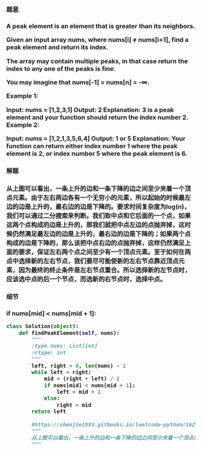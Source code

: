 


<h3>题意<h3>
<p>
A peak element is an element that is greater than its neighbors.

Given an input array nums, where nums[i] ≠ nums[i+1], find a peak element and return its index.

The array may contain multiple peaks, in that case return the index to any one of the peaks is fine.

You may imagine that nums[-1] = nums[n] = -∞.

Example 1:

Input: nums = [1,2,3,1]
Output: 2
Explanation: 3 is a peak element and your function should return the index number 2.
Example 2:

Input: nums = [1,2,1,3,5,6,4]
Output: 1 or 5 
Explanation: Your function can return either index number 1 where the peak element is 2, 
             or index number 5 where the peak element is 6.
<p>




<h3>解题<h3>
<p>
 从上图可以看出，一条上升的边和一条下降的边之间至少夹着一个顶点元素。由于左右两边各有一个无穷小的元素，所以起始的时候最左边的边是上升的，最右边的边是下降的。要求时间复杂度为log(n)，我们可以通过二分搜索来判断。我们取中点和它后面的一个点，如果这两个点构成的边是上升的，那我们就把中点左边的点抛弃掉，这时候仍然满足最左边的边是上升的，最右边的边是下降的；如果两个点构成的边是下降的，那么该把中点右边的点抛弃掉，这样仍然满足上面的要求，保证左右两个点之间至少有一个顶点元素。至于如何在两点中选择新的左右节点，我们要尽可能使新的左右节点靠近顶点元素，因为最终的终止条件是左右节点重合。所以选择新的左节点时，应该选中点的后一个节点，而选新的右节点时，选择中点。
<p>


<h3>细节<h3>
<p>
if nums[mid] < nums[mid + 1]:
<p>



```python
class Solution(object):
    def findPeakElement(self, nums):
        """
        :type nums: List[int]
        :rtype: int
        """
        left, right = 0, len(nums) - 1
        while left < right:
            mid = (right + left) / 2
            if nums[mid] < nums[mid + 1]:
                left = mid + 1
            else:
                right = mid
        return left
        
        #https://shenjie1993.gitbooks.io/leetcode-python/162%20Find%20Peak%20Element.html
        """
        从上图可以看出，一条上升的边和一条下降的边之间至少夹着一个顶点元素。由于左右两边各有一个无穷小的元素，所以起始的时候最左边的边是上升的，最右边的边是下降的。要求时间复杂度为log(n)，我们可以通过二分搜索来判断。我们取中点和它后面的一个点，如果这两个点构成的边是上升的，那我们就把中点左边的点抛弃掉，这时候仍然满足最左边的边是上升的，最右边的边是下降的；如果两个点构成的边是下降的，那么该把中点右边的点抛弃掉，这样仍然满足上面的要求，保证左右两个点之间至少有一个顶点元素。至于如何在两点中选择新的左右节点，我们要尽可能使新的左右节点靠近顶点元素，因为最终的终止条件是左右节点重合。所以选择新的左节点时，应该选中点的后一个节点，而选新的右节点时，选择中点。
        """

```
